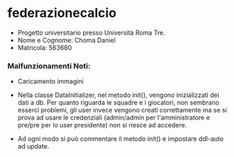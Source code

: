 # federazionecalcio
- Progetto universitario presso Università Roma Tre.
- Nome e Cognome: Choma Daniel
- Matricola: 563680
### Malfunzionamenti Noti:
- Caricamento immagini
- Nella classe DataInitializer, nel metodo init(), vengono inizializzati dei dati a db. Per quanto riguarda le squadre e i giocatori, non sembrano esserci problemi, gli user invece vengono creati correttamente ma se si prova ad usare le credenziali (admin/admin per l'amministratore e pre/pre per lo user presidente) non si riesce ad accedere.

- Ad ogni modo si può commentare il metodo init() e impostare ddl-auto ad update.